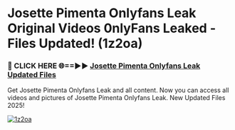 # Josette Pimenta Onlyfans Leak Original Videos 0nlyFans Leaked - Files Updated! (1z2oa)

<h3>🔴 CLICK HERE 🌐==►► <a href="https://tinyurl.com/3hn5wdd3" rel="nofollow">Josette Pimenta Onlyfans Leak Updated Files</a></h3>

Get Josette Pimenta Onlyfans Leak and all content. Now you can access all videos and pictures of Josette Pimenta Onlyfans Leak. New Updated Files 2025!

[![1z2oa](https://i.imgur.com/4HnBqBT.gif)](https://tinyurl.com/3hn5wdd3)
